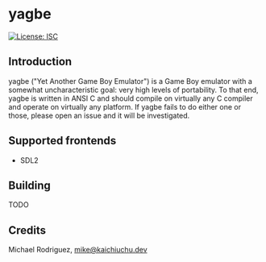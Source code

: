 # yagbe

[![License: ISC](https://img.shields.io/badge/License-ISC-blue.svg)](https://opensource.org/licenses/ISC)

## Introduction

yagbe ("Yet Another Game Boy Emulator") is a Game Boy emulator with a somewhat
uncharacteristic goal: very high levels of portability. To that end, yagbe is
written in ANSI C and should compile on virtually any C compiler and operate
on virtually any platform. If yagbe fails to do either one or those, please
open an issue and it will be investigated.

## Supported frontends

 - SDL2

## Building

TODO

## Credits

Michael Rodriguez, mike@kaichiuchu.dev
